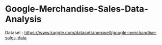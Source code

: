 # Google-Merchandise-Sales-Data-Analysis

Dataset : https://www.kaggle.com/datasets/mexwell/google-merchandise-sales-data
